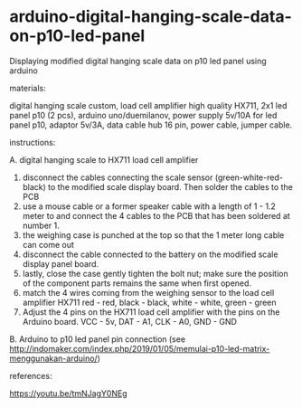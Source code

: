 # arduino-digital-hanging-scale-data-on-p10-led-panel
Displaying modified digital hanging scale data on p10 led panel using arduino

materials: 

digital hanging scale custom, load cell amplifier high quality HX711, 2x1 led panel p10 (2 pcs), arduino uno/duemilanov, power supply 5v/10A for led panel p10, adaptor 5v/3A, data cable hub 16 pin, power cable, jumper cable.

instructions: 

A. digital hanging scale to HX711 load cell amplifier
1. disconnect the cables connecting the scale sensor (green-white-red-black) to the modified scale display board. Then solder the cables to the PCB
2. use a mouse cable or a former speaker cable with a length of 1 - 1.2 meter to and connect the 4 cables to the PCB that has been soldered at number 1.
3. the weighing case is punched at the top so that the 1 meter long cable can come out
4. disconnect the cable connected to the battery on the modified scale display panel board.
5. lastly, close the case gently tighten the bolt nut; make sure the position of the component parts remains the same when first opened.
6. match the 4 wires coming from the weighing sensor to the load cell amplifier HX711 red - red, black - black, white - white, green - green
7. Adjust the 4 pins on the HX711 load cell amplifier with the pins on the Arduino board. VCC - 5v, DAT - A1, CLK - A0, GND - GND

B. Arduino to p10 led panel pin connection (see http://indomaker.com/index.php/2019/01/05/memulai-p10-led-matrix-menggunakan-arduino/)

references:

https://youtu.be/tmNJagY0NEg
